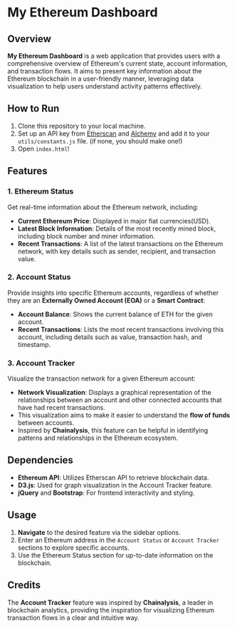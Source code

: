 # My Ethereum Dashboard

## Overview

**My Ethereum Dashboard** is a web application that provides users with a comprehensive overview of Ethereum's current state, account information, and transaction flows. It aims to present key information about the Ethereum blockchain in a user-friendly manner, leveraging data visualization to help users understand activity patterns effectively.

## How to Run
1. Clone this repository to your local machine.
2. Set up an API key from [Etherscan](https://etherscan.io) and [Alchemy](https://www.alchemy.com/) and add it to your `utils/constants.js` file. (if none, you should make one!)
3. Open `index.html`!


## Features

### 1. Ethereum Status
Get real-time information about the Ethereum network, including:
- **Current Ethereum Price**: Displayed in major fiat currencies(USD).
- **Latest Block Information**: Details of the most recently mined block, including block number and miner information.
- **Recent Transactions**: A list of the latest transactions on the Ethereum network, with key details such as sender, recipient, and transaction value.

### 2. Account Status
Provide insights into specific Ethereum accounts, regardless of whether they are an **Externally Owned Account (EOA)** or a **Smart Contract**:
- **Account Balance**: Shows the current balance of ETH for the given account.
- **Recent Transactions**: Lists the most recent transactions involving this account, including details such as value, transaction hash, and timestamp.

### 3. Account Tracker
Visualize the transaction network for a given Ethereum account:
- **Network Visualization**: Displays a graphical representation of the relationships between an account and other connected accounts that have had recent transactions.
- This visualization aims to make it easier to understand the **flow of funds** between accounts.
- Inspired by **Chainalysis**, this feature can be helpful in identifying patterns and relationships in the Ethereum ecosystem.

## Dependencies
- **Ethereum API**: Utilizes Etherscan API to retrieve blockchain data.
- **D3.js**: Used for graph visualization in the Account Tracker feature.
- **jQuery** and **Bootstrap**: For frontend interactivity and styling.

## Usage
1. **Navigate** to the desired feature via the sidebar options.
2. Enter an Ethereum address in the `Account Status` or `Account Tracker` sections to explore specific accounts.
3. Use the Ethereum Status section for up-to-date information on the blockchain.

## Credits
The **Account Tracker** feature was inspired by **Chainalysis**, a leader in blockchain analytics, 
providing the inspiration for visualizing Ethereum transaction flows in a clear and intuitive way.
